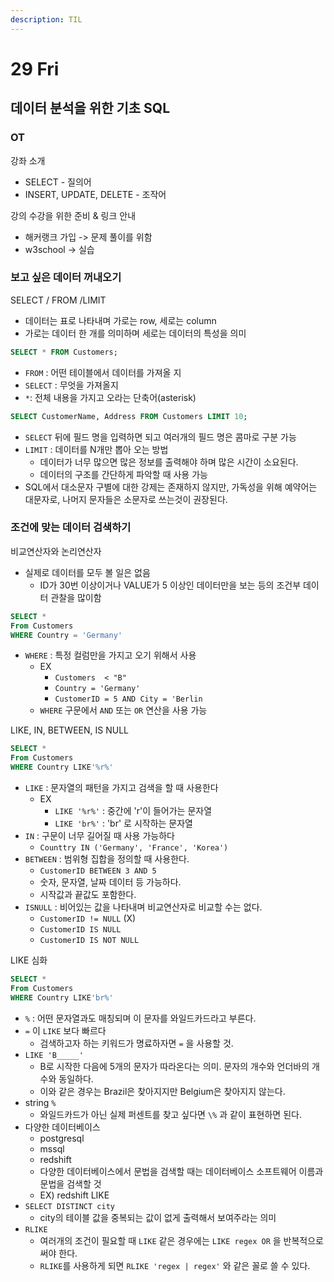 ```yaml
---
description: TIL
---
```


# 29 Fri

## 데이터 분석을 위한 기초 SQL

### OT

강좌 소개

* SELECT - 질의어
* INSERT, UPDATE, DELETE - 조작어

강의 수강을 위한 준비 & 링크 안내

* 해커랭크 가입 -&gt; 문제 풀이를 위함
* w3school -&gt; 실습

### 보고 싶은 데이터 꺼내오기

SELECT / FROM /LIMIT

* 데이터는 표로 나타내며 가로는 row, 세로는 column
* 가로는 데이터 한 개를 의미하며 세로는 데이터의 특성을 의미

```sql
SELECT * FROM Customers;
```

* `FROM` : 어떤 테이블에서 데이터를 가져올 지
* `SELECT` : 무엇을 가져올지
* `*`: 전체 내용을 가지고 오라는 단축어\(asterisk\)

```sql
SELECT CustomerName, Address FROM Customers LIMIT 10;
```

* `SELECT` 뒤에 필드 명을 입력하면 되고 여러개의 필드 명은 콤마로 구분 가능
* `LIMIT` : 데이터를 N개만 뽑아 오는 방법
  * 데이터가 너무 많으면 많은 정보를 출력해야 하며 많은 시간이 소요된다.
  * 데이터의 구조를 간단하게 파악할 때 사용 가능
* SQL에서 대소문자 구별에 대한 강제는 존재하지 않지만, 가독성을 위해 예약어는 대문자로, 나머지 문자들은 소문자로 쓰는것이 권장된다.

### 조건에 맞는 데이터 검색하기

비교연산자와 논리연산자

* 실제로 데이터를 모두 볼 일은 없음
  * ID가 30번 이상이거나 VALUE가 5 이상인 데이터만을 보는 등의 조건부 데이터 관찰을 많이함

```sql
SELECT *
From Customers
WHERE Country = 'Germany'
```

* `WHERE` : 특정 컬럼만을 가지고 오기 위해서 사용
  * EX
    * `Customers  < "B"`
    * `Country = 'Germany'`
    * `CustomerID = 5 AND City = 'Berlin`
  * `WHERE` 구문에서 `AND` 또는 `OR` 연산을 사용 가능

LIKE, IN, BETWEEN, IS NULL

```sql
SELECT *
From Customers
WHERE Country LIKE'%r%'
```

* `LIKE` : 문자열의 패턴을 가지고 검색을 할 때 사용한다
  * EX
    * `LIKE '%r%'` : 중간에 'r'이 들어가는 문자열
    * `LIKE 'br%'` : 'br' 로 시작하는 문자열 
* `IN` : 구문이 너무 길어질 때 사용 가능하다
  * `Counttry IN ('Germany', 'France', 'Korea')`
* `BETWEEN` : 범위형 집합을 정의할 때 사용한다.
  * `CustomerID BETWEEN 3 AND 5`
  * 숫자, 문자열, 날짜 데이터 등 가능하다.
  * 시작값과 끝값도 포함한다.
* `ISNULL` : 비어있는 값을 나타내며 비교연산자로 비교할 수는 없다.
  * `CustomerID != NULL` \(X\)
  * `CustomerID IS NULL`
  * `CustomerID IS NOT NULL`

LIKE 심화

```sql
SELECT *
From Customers
WHERE Country LIKE'br%'
```

* `%` : 어떤 문자열과도 매칭되며 이 문자를 와일드카드라고 부른다.
* `=` 이 `LIKE` 보다 빠르다
  * 검색하고자 하는 키워드가 명료하자면 `=` 을 사용할 것.
* `LIKE 'B_____'`
  * B로 시작한 다음에 5개의 문자가 따라온다는 의미. 문자의 개수와 언더바의 개수와 동일하다.
  * 이와 같은 경우는 Brazil은 찾아지지만 Belgium은 찾아지지 않는다.
* string `%`
  * 와일드카드가 아닌 실제 퍼센트를 찾고 싶다면 `\%` 과 같이 표현하면 된다.
* 다양한 데이터베이스
  * postgresql
  * mssql
  * redshift
  * 다양한 데이터베이스에서 문법을 검색할 때는 데이터베이스 소프트웨어 이름과 문법을 검색할 것
  * EX\) redshift LIKE
* `SELECT DISTINCT city`
  * city의 테이블 값을 중복되는 값이 없게 출력해서 보여주라는 의미
* `RLIKE`
  * 여러개의 조건이 필요할 때 `LIKE` 같은 경우에는 `LIKE regex OR` 을 반복적으로 써야 한다.
  * `RLIKE`를 사용하게 되면 `RLIKE 'regex | regex'` 와 같은 꼴로 쓸 수 있다.





